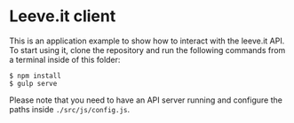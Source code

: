 # Leeve.it client

This is an application example to show how to interact with the leeve.it API. To start using it, clone the repository and run the following commands from a terminal inside of this folder:

```
$ npm install
$ gulp serve
```

Please note that you need to have an API server running and configure the paths inside `./src/js/config.js`.
